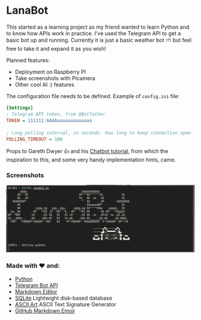 # LanaBot

This started as a learning project as my friend wanted to learn Python and to know how APIs work in practice. I've used the Telegram API to get a basic bot up and running. Currently it is just a basic weather bot :partly_sunny: but feel free to take it and expand it as you wish! 

Planned features:

 * Deployment on Raspberry PI
 * Take screenshots with Picamera
 * Other cool AI :) features
 
 
The configuration file needs to be defined. Example of ```config.ini``` file:

```ini
[Settings]
; Telegram API token, from @Botfather
TOKEN = 111111:AAAAaaaaaaaaaaaaa

; Long polling interval, in seconds. How long to keep connection open
POLLING_TIMEOUT = 100
```

Props to Gareth Dwyer :thumbsup: and his [Chatbot tutorial](https://www.codementor.io/garethdwyer/building-a-telegram-bot-using-python-part-1-goi5fncay), from which
the inspiration to this, and some very handy implementation hints, came.

### Screenshots

![Getting updates](images/banner.png)


### Made with :heart: and:

 * [Python](https://www.python.org/)
 * [Telegram Bot API](https://core.telegram.org/bots/api)
 * [Markdown Editor](https://jbt.github.io/markdown-editor) 
 * [SQLite](https://docs.python.org/2/library/sqlite3.html) Lightwight disk-based database
 * [ASCII Art](http://www.kammerl.de/ascii/AsciiSignature.php) ASCII Text Signature Generator
 * [GitHub Markdown Emoji](https://gist.github.com/rxaviers/7360908) 
 



